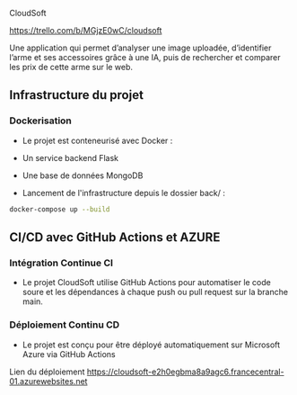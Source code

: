 CloudSoft

https://trello.com/b/MGjzE0wC/cloudsoft

Une application qui permet d’analyser une image uploadée, d’identifier l’arme et ses accessoires grâce à une IA, puis de rechercher et comparer les prix de cette arme sur le web.

## Infrastructure du projet

### Dockerisation

- Le projet est conteneurisé avec Docker :

- Un service backend Flask

- Une base de données MongoDB

- Lancement de l'infrastructure depuis le dossier back/ :

```bash
docker-compose up --build
```

## CI/CD avec GitHub Actions et AZURE


### Intégration Continue CI
- Le projet CloudSoft utilise GitHub Actions pour automatiser le code soure et les dépendances à chaque push ou pull request sur la branche main.

### Déploiement Continu CD

- Le projet est conçu pour être déployé automatiquement sur Microsoft Azure via GitHub Actions

Lien du déploiement 
https://cloudsoft-e2h0egbma8a9agc6.francecentral-01.azurewebsites.net
